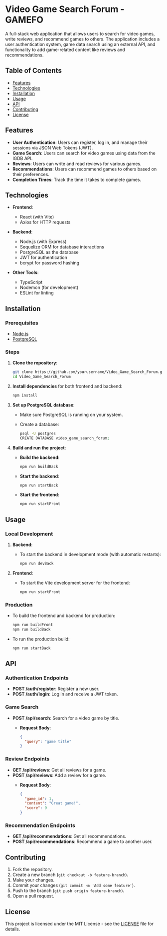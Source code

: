 
# **Video Game Search Forum - GAMEFO**

A full-stack web application that allows users to search for video games, write reviews, and recommend games to others. The application includes a user authentication system, game data search using an external API, and functionality to add game-related content like reviews and recommendations.

## **Table of Contents**

- [Features](#features)
- [Technologies](#technologies)
- [Installation](#installation)
- [Usage](#usage)
- [API](#api)
- [Contributing](#contributing)
- [License](#license)

## **Features**

- **User Authentication**: Users can register, log in, and manage their sessions via JSON Web Tokens (JWT).
- **Game Search**: Users can search for video games using data from the IGDB API.
- **Reviews**: Users can write and read reviews for various games.
- **Recommendations**: Users can recommend games to others based on their preferences.
- **Completion Times**: Track the time it takes to complete games.

## **Technologies**

- **Frontend**:
  - React (with Vite)
  - Axios for HTTP requests

- **Backend**:
  - Node.js (with Express)
  - Sequelize ORM for database interactions
  - PostgreSQL as the database
  - JWT for authentication
  - bcrypt for password hashing

- **Other Tools**:
  - TypeScript
  - Nodemon (for development)
  - ESLint for linting

## **Installation**

### **Prerequisites**

- [Node.js](https://nodejs.org/)
- [PostgreSQL](https://www.postgresql.org/)

### **Steps**

1. **Clone the repository**:

   ```bash
   git clone https://github.com/yourusername/Video_Game_Search_Forum.git
   cd Video_Game_Search_Forum
   ```

2. **Install dependencies** for both frontend and backend:

   ```bash
   npm install
   ```

3. **Set up PostgreSQL database**:
   - Make sure PostgreSQL is running on your system.
   - Create a database:

     ```bash
     psql -U postgres
     CREATE DATABASE video_game_search_forum;
     ```

4. **Build and run the project**:

   - **Build the backend**:

     ```bash
     npm run buildBack
     ```

   - **Start the backend**:

     ```bash
     npm run startBack
     ```

   - **Start the frontend**:

     ```bash
     npm run startFront
     ```

## **Usage**

### **Local Development**

1. **Backend**:
   - To start the backend in development mode (with automatic restarts):

     ```bash
     npm run devBack
     ```

2. **Frontend**:
   - To start the Vite development server for the frontend:

     ```bash
     npm run startFront
     ```

### **Production**

- To build the frontend and backend for production:

  ```bash
  npm run buildFront
  npm run buildBack
  ```

- To run the production build:

  ```bash
  npm run startBack
  ```

## **API**

### **Authentication Endpoints**

- **POST /auth/register**: Register a new user.
- **POST /auth/login**: Log in and receive a JWT token.

### **Game Search**

- **POST /api/search**: Search for a video game by title.
  - **Request Body**:

    ```json
    {
      "query": "game title"
    }
    ```

### **Review Endpoints**

- **GET /api/reviews**: Get all reviews for a game.
- **POST /api/reviews**: Add a review for a game.
  - **Request Body**:

    ```json
    {
      "game_id": 1,
      "content": "Great game!",
      "score": 9
    }
    ```

### **Recommendation Endpoints**

- **GET /api/recommendations**: Get all recommendations.
- **POST /api/recommendations**: Recommend a game to another user.

## **Contributing**

1. Fork the repository.
2. Create a new branch (`git checkout -b feature-branch`).
3. Make your changes.
4. Commit your changes (`git commit -m 'Add some feature'`).
5. Push to the branch (`git push origin feature-branch`).
6. Open a pull request.

## **License**

This project is licensed under the MIT License - see the [LICENSE](LICENSE) file for details.
